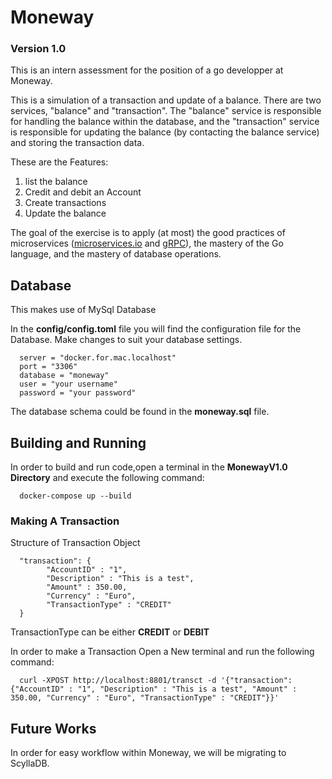 # Moneway
### Version 1.0
This is an intern assessment for the position of a go developper at Moneway.

This is a simulation of a transaction and update of a balance. There are two services, "balance" and "transaction". The "balance" service is responsible for handling the balance within the database, and the "transaction" service is responsible for updating the balance (by contacting the balance service) and storing the transaction data.

These are the Features:
1. list the balance
2. Credit and debit an Account
3. Create transactions
4. Update the balance 

The goal of the exercise is to apply (at most) the good practices of microservices ([microservices.io](https:microservices.io) and [gRPC](grpc.io)), the mastery of the Go language, and the mastery of database operations.


## Database
This makes use of MySql Database

In the **config/config.toml** file you will find the configuration file for the Database. Make changes to suit your database settings. 

      server = "docker.for.mac.localhost"
      port = "3306"
      database = "moneway"
      user = "your username"
      password = "your password"
      

The database schema could be found in the **moneway.sql** file.


## Building and Running
In order to build and run code,open a terminal in the **MonewayV1.0 Directory** and execute the following command:
 
      docker-compose up --build
      

### Making A Transaction
Structure of Transaction Object

      "transaction": {
            "AccountID" : "1", 
            "Description" : "This is a test", 
            "Amount" : 350.00, 
            "Currency" : "Euro", 
            "TransactionType" : "CREDIT"
      }
      
TransactionType can be either **CREDIT** or **DEBIT**

In order to make a Transaction Open a New terminal and run the following command:

      curl -XPOST http://localhost:8801/transct -d '{"transaction": {"AccountID" : "1", "Description" : "This is a test", "Amount" : 350.00, "Currency" : "Euro", "TransactionType" : "CREDIT"}}'
      
 ## Future Works
 In order for easy workflow within Moneway, we will be migrating to ScyllaDB.
